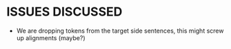 ISSUES DISCUSSED
================

- We are dropping tokens from the target side sentences, this might screw up alignments (maybe?)

